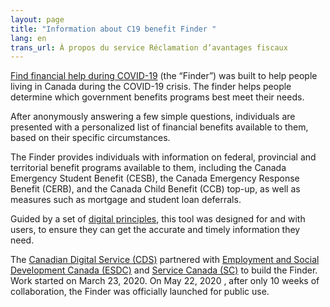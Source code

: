 ```yaml
---
layout: page
title: "Information about C19 benefit Finder "
lang: en
trans_url: À propos du service Réclamation d’avantages fiscaux
---
```

[Find financial help during COVID-19](https://covid-benefits.alpha.canada.ca/) (the “Finder”) was built to help people living in Canada during the COVID-19 crisis. The finder helps people determine which government benefits programs best meet their needs.

After anonymously answering a few simple questions, individuals are presented with a personalized list of financial benefits available to them, based on their specific circumstances.

The Finder provides individuals with information on federal, provincial and territorial benefit programs available to them, including the Canada Emergency Student Benefit (CESB), the Canada Emergency Response Benefit (CERB), and the Canada Child Benefit (CCB) top-up, as well as measures such as mortgage and student loan deferrals.

Guided by a set of [digital principles](https://www.canada.ca/en/government/system/digital-government/government-canada-digital-standards.html), this tool was designed for and with users, to ensure they can get the accurate and timely information they need.

The [Canadian Digital Service (CDS)](https://digital.canada.ca/) partnered with [Employment and Social Development Canada (ESDC)](https://www.canada.ca/en/employment-social-development.html) and [Service Canada (SC)](https://www.canada.ca/en/employment-social-development/corporate/portfolio/service-canada.html) to build the Finder. Work started on March 23, 2020. On May 22, 2020 , after only 10 weeks of collaboration, the Finder was officially launched for public use.